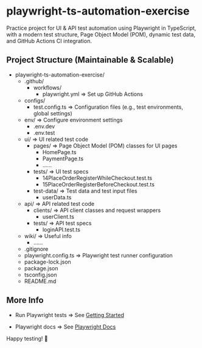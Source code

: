 # playwright-ts-automation-exercise
Practice project for UI & API test automation using Playwright in TypeScript, with a modern test structure, Page Object Model (POM), dynamic test data, and GitHub Actions CI integration.

## Project Structure (Maintainable & Scalable)

- playwright-ts-automation-exercise/
  - .github/
    - workflows/
      - playwright.yml          => Set up GitHub Actions
  - configs/ 
    - test.config.ts            => Configuration files (e.g., test environments, global settings)
  - env/                        => Configure environment settings
    - .env.dev
    - .env.test        
  - ui/        => UI related test code
    - pages/                 => Page Object Model (POM) classes for UI pages
      - HomePage.ts
      - PaymentPage.ts
      - ......
    - tests/   => UI test specs
      - 14PlaceOrderRegisterWhileCheckout.test.ts
      - 15PlaceOrderRegisterBeforeCheckout.test.ts
    - test-data/   => Test data and test input files
      - userData.ts
  - api/        => API related test code
    - clients/                  => API client classes and request wrappers
      - userClient.ts
    - tests/   => API test specs
      - loginAPI.test.ts
  - wiki/   => Useful info
    - ......
  - .gitignore
  - playwright.config.ts   => Playwright test runner configuration
  - package-lock.json
  - package.json
  - tsconfig.json
  - README.md
    

## More Info

- Run Playwright tests => See [Getting Started](https://github.com/EmeraldCHEN/playwright-ts-automation-exercise/blob/main/wiki/Getting_Started.md)

- Playwright docs => See [Playwright Docs](https://playwright.dev/docs/intro)


Happy testing! 🚀





